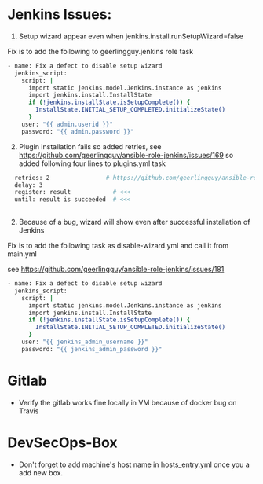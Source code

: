 
Jenkins Issues:
===============

1. Setup wizard appear even when jenkins.install.runSetupWizard=false

Fix is to add the following to geerlingguy.jenkins role task

```bash
- name: Fix a defect to disable setup wizard
  jenkins_script:
    script: |
      import static jenkins.model.Jenkins.instance as jenkins
      import jenkins.install.InstallState
      if (!jenkins.installState.isSetupComplete()) {
        InstallState.INITIAL_SETUP_COMPLETED.initializeState()
      }
    user: "{{ admin.userid }}"
    password: "{{ admin.password }}"
```

2. Plugin installation fails so added retries, see https://github.com/geerlingguy/ansible-role-jenkins/issues/169
so added following four lines to plugins.yml task  

```bash
  retries: 2                # https://github.com/geerlingguy/ansible-role-jenkins/issues/169
  delay: 3
  register: result            # <<<
  until: result is succeeded  # <<<
 
```

2. Because of a bug, wizard will show even after successful installation of Jenkins

Fix is to add the following task as disable-wizard.yml and call it from main.yml

see https://github.com/geerlingguy/ansible-role-jenkins/issues/181

```bash
- name: Fix a defect to disable setup wizard
  jenkins_script:
    script: |
      import static jenkins.model.Jenkins.instance as jenkins
      import jenkins.install.InstallState
      if (!jenkins.installState.isSetupComplete()) {
        InstallState.INITIAL_SETUP_COMPLETED.initializeState()
      }
    user: "{{ jenkins_admin_username }}"
    password: "{{ jenkins_admin_password }}"
```

Gitlab
=======

- Verify the gitlab works fine locally in VM because of docker bug on Travis

DevSecOps-Box
=============
- Don't forget to add machine's host name in hosts_entry.yml once you a add new box.

